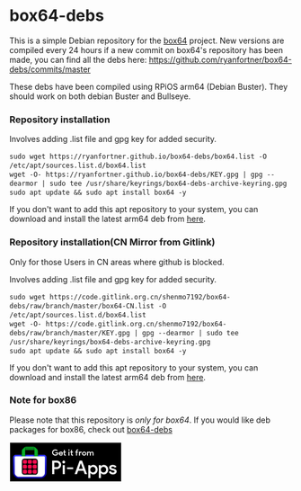 # box64-debs

This is a simple Debian repository for the [box64](https://github.com/ptitSeb/box64) project. New versions are compiled every 24 hours if a new commit on box64's repository has been made, you can find all the debs here: https://github.com/ryanfortner/box64-debs/commits/master

These debs have been compiled using RPiOS arm64 (Debian Buster). They should work on both debian Buster and Bullseye.

### Repository installation
Involves adding .list file and gpg key for added security.
```
sudo wget https://ryanfortner.github.io/box64-debs/box64.list -O /etc/apt/sources.list.d/box64.list
wget -O- https://ryanfortner.github.io/box64-debs/KEY.gpg | gpg --dearmor | sudo tee /usr/share/keyrings/box64-debs-archive-keyring.gpg 
sudo apt update && sudo apt install box64 -y
```

If you don't want to add this apt repository to your system, you can download and install the latest arm64 deb from [here](https://github.com/ryanfortner/box64-debs/tree/master/debian).

### Repository installation(CN Mirror from Gitlink)

Only for those Users in CN areas where github is blocked.

Involves adding .list file and gpg key for added security.
```
sudo wget https://code.gitlink.org.cn/shenmo7192/box64-debs/raw/branch/master/box64-CN.list -O /etc/apt/sources.list.d/box64.list
wget -O- https://code.gitlink.org.cn/shenmo7192/box64-debs/raw/branch/master/KEY.gpg | gpg --dearmor | sudo tee /usr/share/keyrings/box64-debs-archive-keyring.gpg 
sudo apt update && sudo apt install box64 -y
```
If you don't want to add this apt repository to your system, you can download and install the latest arm64 deb from [here](https://code.gitlink.org.cn/shenmo7192/box64-debs/src/branch/master/debian).


### Note for box86

Please note that this repository is *only for box64*. If you would like deb packages for box86, check out [box64-debs](https://github.com/ryanfortner/box86-debs)

[![badge](https://github.com/Botspot/pi-apps/blob/master/icons/badge.png?raw=true)](https://github.com/Botspot/pi-apps)  
